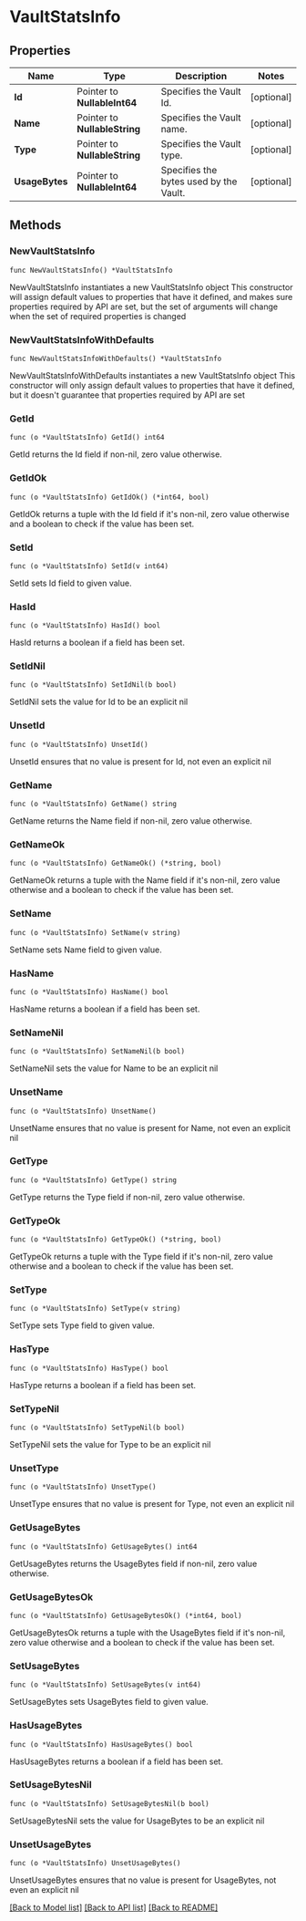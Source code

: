 # VaultStatsInfo

## Properties

Name | Type | Description | Notes
------------ | ------------- | ------------- | -------------
**Id** | Pointer to **NullableInt64** | Specifies the Vault Id. | [optional] 
**Name** | Pointer to **NullableString** | Specifies the Vault name. | [optional] 
**Type** | Pointer to **NullableString** | Specifies the Vault type. | [optional] 
**UsageBytes** | Pointer to **NullableInt64** | Specifies the bytes used by the Vault. | [optional] 

## Methods

### NewVaultStatsInfo

`func NewVaultStatsInfo() *VaultStatsInfo`

NewVaultStatsInfo instantiates a new VaultStatsInfo object
This constructor will assign default values to properties that have it defined,
and makes sure properties required by API are set, but the set of arguments
will change when the set of required properties is changed

### NewVaultStatsInfoWithDefaults

`func NewVaultStatsInfoWithDefaults() *VaultStatsInfo`

NewVaultStatsInfoWithDefaults instantiates a new VaultStatsInfo object
This constructor will only assign default values to properties that have it defined,
but it doesn't guarantee that properties required by API are set

### GetId

`func (o *VaultStatsInfo) GetId() int64`

GetId returns the Id field if non-nil, zero value otherwise.

### GetIdOk

`func (o *VaultStatsInfo) GetIdOk() (*int64, bool)`

GetIdOk returns a tuple with the Id field if it's non-nil, zero value otherwise
and a boolean to check if the value has been set.

### SetId

`func (o *VaultStatsInfo) SetId(v int64)`

SetId sets Id field to given value.

### HasId

`func (o *VaultStatsInfo) HasId() bool`

HasId returns a boolean if a field has been set.

### SetIdNil

`func (o *VaultStatsInfo) SetIdNil(b bool)`

 SetIdNil sets the value for Id to be an explicit nil

### UnsetId
`func (o *VaultStatsInfo) UnsetId()`

UnsetId ensures that no value is present for Id, not even an explicit nil
### GetName

`func (o *VaultStatsInfo) GetName() string`

GetName returns the Name field if non-nil, zero value otherwise.

### GetNameOk

`func (o *VaultStatsInfo) GetNameOk() (*string, bool)`

GetNameOk returns a tuple with the Name field if it's non-nil, zero value otherwise
and a boolean to check if the value has been set.

### SetName

`func (o *VaultStatsInfo) SetName(v string)`

SetName sets Name field to given value.

### HasName

`func (o *VaultStatsInfo) HasName() bool`

HasName returns a boolean if a field has been set.

### SetNameNil

`func (o *VaultStatsInfo) SetNameNil(b bool)`

 SetNameNil sets the value for Name to be an explicit nil

### UnsetName
`func (o *VaultStatsInfo) UnsetName()`

UnsetName ensures that no value is present for Name, not even an explicit nil
### GetType

`func (o *VaultStatsInfo) GetType() string`

GetType returns the Type field if non-nil, zero value otherwise.

### GetTypeOk

`func (o *VaultStatsInfo) GetTypeOk() (*string, bool)`

GetTypeOk returns a tuple with the Type field if it's non-nil, zero value otherwise
and a boolean to check if the value has been set.

### SetType

`func (o *VaultStatsInfo) SetType(v string)`

SetType sets Type field to given value.

### HasType

`func (o *VaultStatsInfo) HasType() bool`

HasType returns a boolean if a field has been set.

### SetTypeNil

`func (o *VaultStatsInfo) SetTypeNil(b bool)`

 SetTypeNil sets the value for Type to be an explicit nil

### UnsetType
`func (o *VaultStatsInfo) UnsetType()`

UnsetType ensures that no value is present for Type, not even an explicit nil
### GetUsageBytes

`func (o *VaultStatsInfo) GetUsageBytes() int64`

GetUsageBytes returns the UsageBytes field if non-nil, zero value otherwise.

### GetUsageBytesOk

`func (o *VaultStatsInfo) GetUsageBytesOk() (*int64, bool)`

GetUsageBytesOk returns a tuple with the UsageBytes field if it's non-nil, zero value otherwise
and a boolean to check if the value has been set.

### SetUsageBytes

`func (o *VaultStatsInfo) SetUsageBytes(v int64)`

SetUsageBytes sets UsageBytes field to given value.

### HasUsageBytes

`func (o *VaultStatsInfo) HasUsageBytes() bool`

HasUsageBytes returns a boolean if a field has been set.

### SetUsageBytesNil

`func (o *VaultStatsInfo) SetUsageBytesNil(b bool)`

 SetUsageBytesNil sets the value for UsageBytes to be an explicit nil

### UnsetUsageBytes
`func (o *VaultStatsInfo) UnsetUsageBytes()`

UnsetUsageBytes ensures that no value is present for UsageBytes, not even an explicit nil

[[Back to Model list]](../README.md#documentation-for-models) [[Back to API list]](../README.md#documentation-for-api-endpoints) [[Back to README]](../README.md)


